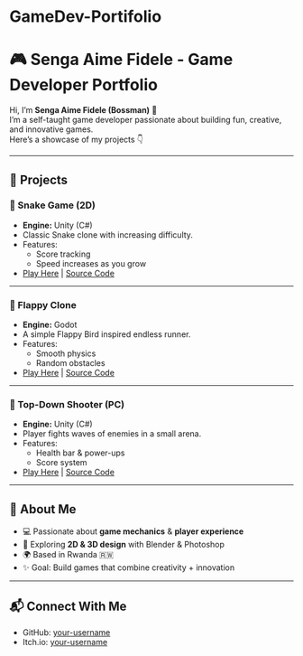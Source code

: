 # GameDev-Portifolio

# 🎮 Senga Aime Fidele - Game Developer Portfolio  

Hi, I’m **Senga Aime Fidele (Bossman)** 👋  
I’m a self-taught game developer passionate about building fun, creative, and innovative games.  
Here’s a showcase of my projects 👇  

---

## 🚀 Projects  

### 🐍 Snake Game (2D)
- **Engine:** Unity (C#)  
- Classic Snake clone with increasing difficulty.  
- Features:
  - Score tracking
  - Speed increases as you grow
- [Play Here](https://your-itch-link.com/snake) | [Source Code](https://github.com/your-username/snake-game)  

---

### 🎯 Flappy Clone
- **Engine:** Godot  
- A simple Flappy Bird inspired endless runner.  
- Features:
  - Smooth physics
  - Random obstacles
- [Play Here](https://your-itch-link.com/flappy) | [Source Code](https://github.com/your-username/flappy-clone)  

---

### 🔫 Top-Down Shooter (PC)
- **Engine:** Unity (C#)  
- Player fights waves of enemies in a small arena.  
- Features:
  - Health bar & power-ups
  - Score system
- [Play Here](https://your-itch-link.com/shooter) | [Source Code](https://github.com/your-username/shooter-game)  

---

## 📌 About Me
- 💻 Passionate about **game mechanics** & **player experience**  
- 🎨 Exploring **2D & 3D design** with Blender & Photoshop  
- 🌍 Based in Rwanda 🇷🇼  
- ✨ Goal: Build games that combine creativity + innovation  

---

## 📬 Connect With Me
- GitHub: [your-username](https://github.com/your-username)  
- Itch.io: [your-username](https://your-itch.io-link)  
